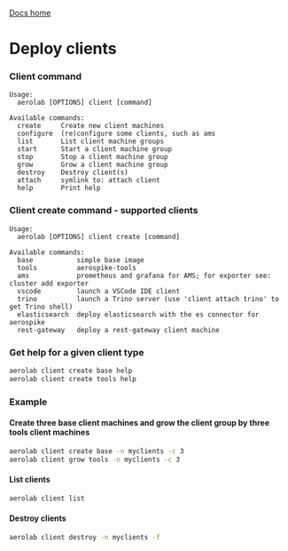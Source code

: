 [Docs home](../../../README.md)

# Deploy clients


### Client command

```
Usage:
  aerolab [OPTIONS] client [command]

Available commands:
  create     Create new client machines
  configure  (re)configure some clients, such as ams
  list       List client machine groups
  start      Start a client machine group
  stop       Stop a client machine group
  grow       Grow a client machine group
  destroy    Destroy client(s)
  attach     symlink to: attach client
  help       Print help
```

### Client create command - supported clients

```
Usage:
  aerolab [OPTIONS] client create [command]

Available commands:
  base           simple base image
  tools          aerospike-tools
  ams            prometheus and grafana for AMS; for exporter see: cluster add exporter
  vscode         launch a VSCode IDE client
  trino          launch a Trino server (use 'client attach trino' to get Trino shell)
  elasticsearch  deploy elasticsearch with the es connector for aerospike
  rest-gateway   deploy a rest-gateway client machine
```

### Get help for a given client type

```bash
aerolab client create base help
aerolab client create tools help
```

### Example

#### Create three base client machines and grow the client group by three tools client machines

```bash
aerolab client create base -n myclients -c 3
aerolab client grow tools -n myclients -c 3
```

#### List clients

```bash
aerolab client list
```

#### Destroy clients

```bash
aerolab client destroy -n myclients -f
```
